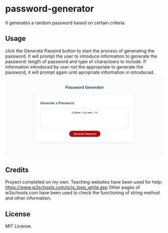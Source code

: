# password-generator
It generates a random password based on certain criteria.


## Usage
click the Generate Passord button to start the process of generating the password. It will prompt the user to introduce information to generate the password: length of password and type of charactoers to include. If information introduced by user not the appropriate to generate the password, it will  prompt again until apropriate information in introduced.


![Screechot of password generator](assets/screenshot-password-generator.png)

## Credits

Proyect completed on my own. Teaching websites have been used for help:
https://www.w3schools.com/js/js_loop_while.asp
Other pages of w3schools.com have been used to check the functioning of string method and other information.


## License

MIT License.


